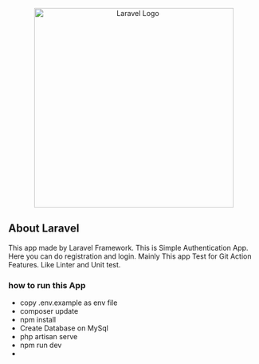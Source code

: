 <p align="center"><a href="https://laravel.com" target="_blank"><img src="https://raw.githubusercontent.com/laravel/art/master/logo-lockup/5%20SVG/2%20CMYK/1%20Full%20Color/laravel-logolockup-cmyk-red.svg" width="400" alt="Laravel Logo"></a></p>



## About Laravel

This app made by Laravel Framework. This is Simple Authentication App. Here you can do registration and login. Mainly This app Test for Git Action Features. Like Linter and Unit test. 

### how to run this App
- copy .env.example  as env file
- composer update
- npm install
- Create Database on MySql
- php artisan serve
- npm run dev
- 


